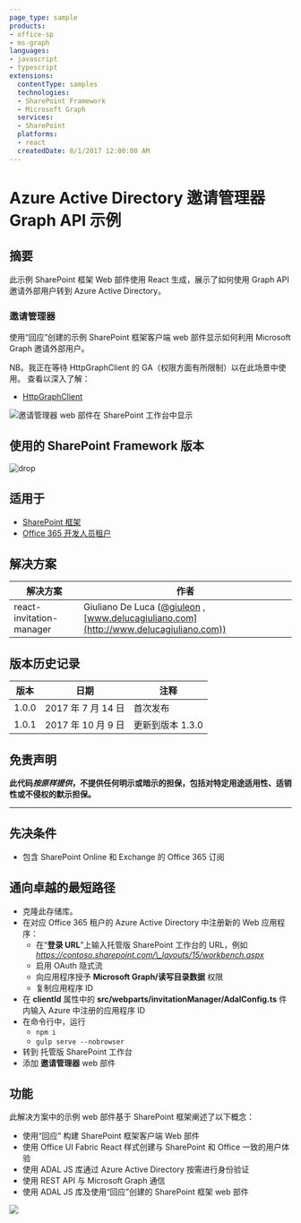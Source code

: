 ```yaml
---
page_type: sample
products:
- office-sp
- ms-graph
languages:
- javascript
- typescript
extensions:
  contentType: samples
  technologies:
  - SharePoint Framework
  - Microsoft Graph
  services:
  - SharePoint
  platforms:
  - react
  createdDate: 8/1/2017 12:00:00 AM
---
```

# Azure Active Directory 邀请管理器 Graph API 示例

## 摘要

此示例 SharePoint 框架 Web 部件使用 React 生成，展示了如何使用 Graph API 邀请外部用户转到 Azure Active Directory。

### 邀请管理器

使用“回应”创建的示例 SharePoint 框架客户端 web 部件显示如何利用 Microsoft Graph 邀请外部用户。

NB。我正在等待 HttpGraphClient 的 GA（权限方面有所限制）以在此场景中使用。
查看以深入了解：
* [HttpGraphClient](https://docs.microsoft.com/sharepoint/dev/spfx/web-parts/guidance/call-microsoft-graph-from-your-web-part)

![邀请管理器 web 部件在 SharePoint 工作台中显示](./assets/SPFx-Invitation-Manager.gif)

## 使用的 SharePoint Framework 版本 
![drop](https://img.shields.io/badge/drop-1.3.0-green.svg)

## 适用于

* [SharePoint 框架](https://learn.microsoft.com/sharepoint/dev/spfx/sharepoint-framework-overview)
* [Office 365 开发人员租户](https://learn.microsoft.com/sharepoint/dev/spfx/set-up-your-developer-tenant)

## 解决方案

解决方案|作者
--------|---------
react-invitation-manager|Giuliano De Luca ([@giuleon](https://twitter.com/giuleon) , [www.delucagiuliano.com](http://www.delucagiuliano.com))

## 版本历史记录

版本|日期|注释
-------|----|--------
1.0.0|2017 年 7 月 14 日|首次发布
1.0.1|2017 年 10 月 9 日|更新到版本 1.3.0

## 免责声明
**此代码*按原样提供*，不提供任何明示或暗示的担保，包括对特定用途适用性、适销性或不侵权的默示担保。**

---

## 先决条件

- 包含 SharePoint Online 和 Exchange 的 Office 365 订阅

## 通向卓越的最短路径

- 克隆此存储库。
- 在对应 Office 365 租户的 Azure Active Directory 中注册新的 Web 应用程序：
  - 在“**登录 URL**”上输入托管版 SharePoint 工作台的 URL，例如 *https://contoso.sharepoint.com/\_layouts/15/workbench.aspx*
  - 启用 OAuth 隐式流
  - 向应用程序授予 **Microsoft Graph/读写目录数据** 权限
  - 复制应用程序 ID
- 在 **clientId** 属性中的 **src/webparts/invitationManager/AdalConfig.ts** 件内输入 Azure 中注册的应用程序 ID
- 在命令行中，运行
  - `npm i`
  - `gulp serve --nobrowser`
- 转到 托管版 SharePoint 工作台
- 添加 **邀请管理器** web 部件

## 功能

此解决方案中的示例 web 部件基于 SharePoint 框架阐述了以下概念：

- 使用“回应” 构建 SharePoint 框架客户端 Web 部件
- 使用 Office UI Fabric React 样式创建与 SharePoint 和 Office 一致的用户体验
- 使用 ADAL JS 库通过 Azure Active Directory 按需进行身份验证
- 使用 REST API 与 Microsoft Graph 通信
- 使用 ADAL JS 库及使用“回应”创建的 SharePoint 框架 web 部件

![](https://pnptelemetry.azurewebsites.net/sp-dev-fx-webparts/samples/react-invitation-manager)
